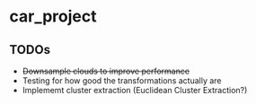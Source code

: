 # car_project

## TODOs
* ~~Downsample clouds to improve performance~~
* Testing for how good the transformations actually are
* Implememt cluster extraction (Euclidean Cluster Extraction?)
